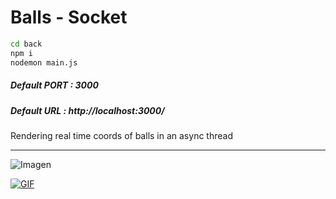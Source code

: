 # Balls - Socket


```sh
cd back
npm i
nodemon main.js
```
##### Default PORT : 3000
##### Default URL  : http://localhost:3000/


Rendering real time coords of balls in an async thread

_____

![Imagen](https://i.ibb.co/ZmVF2ST/bolas1.png)

[![GIF](https://s13.gifyu.com/images/SjVFW.gif)](https://gifyu.com/image/SjVFW)
